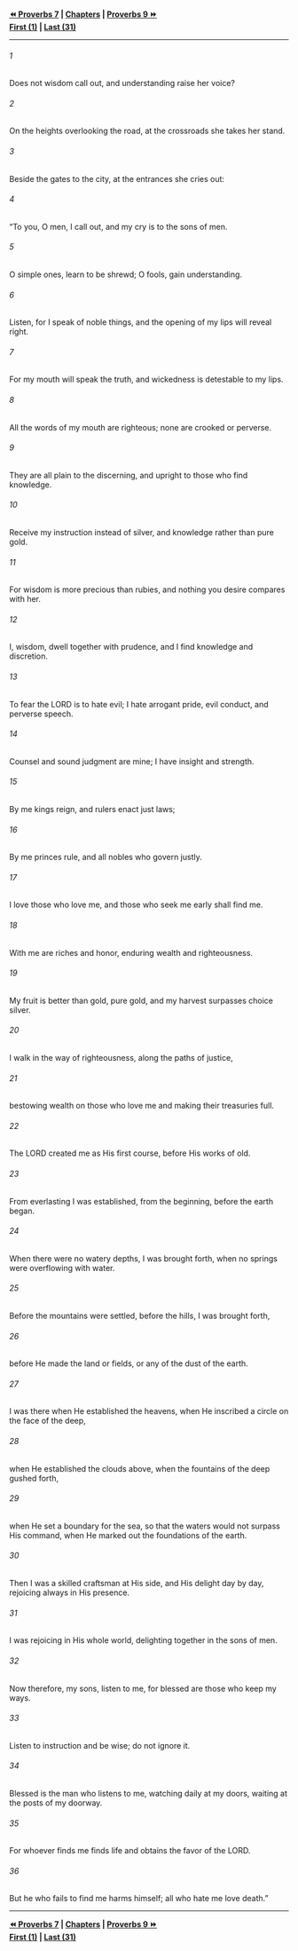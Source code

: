   
**[⏪ Proverbs 7](./Proverbs%207.md) | [Chapters](./_index.md) | [Proverbs 9 ⏩](./Proverbs%209.md)**  
**[First (1)](./Proverbs%201.md) | [Last (31)](./Proverbs%2031.md)**  
  
---  
  
###### 1  
Does not wisdom call out, and understanding raise her voice?  
  
###### 2  
On the heights overlooking the road, at the crossroads she takes her stand.  
  
###### 3  
Beside the gates to the city, at the entrances she cries out:  
  
###### 4  
“To you, O men, I call out, and my cry is to the sons of men.  
  
###### 5  
O simple ones, learn to be shrewd; O fools, gain understanding.  
  
###### 6  
Listen, for I speak of noble things, and the opening of my lips will reveal right.  
  
###### 7  
For my mouth will speak the truth, and wickedness is detestable to my lips.  
  
###### 8  
All the words of my mouth are righteous; none are crooked or perverse.  
  
###### 9  
They are all plain to the discerning, and upright to those who find knowledge.  
  
###### 10  
Receive my instruction instead of silver, and knowledge rather than pure gold.  
  
###### 11  
For wisdom is more precious than rubies, and nothing you desire compares with her.  
  
###### 12  
I, wisdom, dwell together with prudence, and I find knowledge and discretion.  
  
###### 13  
To fear the LORD is to hate evil; I hate arrogant pride, evil conduct, and perverse speech.  
  
###### 14  
Counsel and sound judgment are mine; I have insight and strength.  
  
###### 15  
By me kings reign, and rulers enact just laws;  
  
###### 16  
By me princes rule, and all nobles who govern justly.  
  
###### 17  
I love those who love me, and those who seek me early shall find me.  
  
###### 18  
With me are riches and honor, enduring wealth and righteousness.  
  
###### 19  
My fruit is better than gold, pure gold, and my harvest surpasses choice silver.  
  
###### 20  
I walk in the way of righteousness, along the paths of justice,  
  
###### 21  
bestowing wealth on those who love me and making their treasuries full.  
  
###### 22  
The LORD created me as His first course, before His works of old.  
  
###### 23  
From everlasting I was established, from the beginning, before the earth began.  
  
###### 24  
When there were no watery depths, I was brought forth, when no springs were overflowing with water.  
  
###### 25  
Before the mountains were settled, before the hills, I was brought forth,  
  
###### 26  
before He made the land or fields, or any of the dust of the earth.  
  
###### 27  
I was there when He established the heavens, when He inscribed a circle on the face of the deep,  
  
###### 28  
when He established the clouds above, when the fountains of the deep gushed forth,  
  
###### 29  
when He set a boundary for the sea, so that the waters would not surpass His command, when He marked out the foundations of the earth.  
  
###### 30  
Then I was a skilled craftsman at His side, and His delight day by day, rejoicing always in His presence.  
  
###### 31  
I was rejoicing in His whole world, delighting together in the sons of men.  
  
###### 32  
Now therefore, my sons, listen to me, for blessed are those who keep my ways.  
  
###### 33  
Listen to instruction and be wise; do not ignore it.  
  
###### 34  
Blessed is the man who listens to me, watching daily at my doors, waiting at the posts of my doorway.  
  
###### 35  
For whoever finds me finds life and obtains the favor of the LORD.  
  
###### 36  
But he who fails to find me harms himself; all who hate me love death.”  
  
  
---  
  
**[⏪ Proverbs 7](./Proverbs%207.md) | [Chapters](./_index.md) | [Proverbs 9 ⏩](./Proverbs%209.md)**  
**[First (1)](./Proverbs%201.md) | [Last (31)](./Proverbs%2031.md)**  
  
